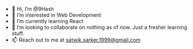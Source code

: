 - 👋 Hi, I’m @9Hash
- 👀 I’m interested in Web Development
- 🌱 I’m currently learning React
- 💞️ I’m looking to collaborate on nothing as of now. Just a fresher learning stuff.
- 📫 Reach out to me at satwik.sarker.1999@gmail.com
